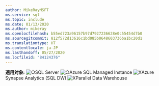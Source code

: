 ```yaml
---
author: MikeRayMSFT
ms.service: sql
ms.topic: include
ms.date: 01/13/2020
ms.author: mikeray
ms.openlocfilehash: b55ed723a96157b97d7927236628e0c55454d7b0
ms.sourcegitcommit: 812f572d13616c1bd085b0648603736ba1bc20d1
ms.translationtype: HT
ms.contentlocale: ja-JP
ms.lasthandoff: 05/27/2020
ms.locfileid: "84124376"
---
```

<Token>**適用対象:** ![○](media/yes-icon.png)SQL Server ![○](media/yes-icon.png)Azure SQL Managed Instance ![X](media/no-icon.png)Azure Synapse Analytics (SQL DW) ![X](media/no-icon.png)Parallel Data Warehouse </Token>

